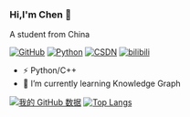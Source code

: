 ### Hi,I'm Chen 👋  
A student from China


[![GitHub](https://img.shields.io/badge/dynamic/json?logo=github&label=GitHub&labelColor=495867&color=495867&query=%24.data.totalSubs&url=https%3A%2F%2Fapi.spencerwoo.com%2Fsubstats%2F%3Fsource%3Dgithub%26queryKey%3Dhayschan&style=flat-square)](https://github.com/chenyu313)
[![Python](https://img.shields.io/static/v1?label=Program&message=Python&color=blue)](https://github.com/chenyu313)
[![CSDN](https://img.shields.io/static/v1?label=Blog&message=CSDN&color=red)](https://blog.csdn.net/qq_45190143)
[![bilibili](https://img.ixintu.com/download/jpg/20201029/7bed199ae27175dcb91d463078688e06_512_512.jpg!ys?label=bilibili&message=bilibili&color=pink)](https://space.bilibili.com/440339527)



- ⚡ Python/C++  
- 🌱 I’m currently learning Knowledge Graph  

[![我的 GitHub 数据](https://github-readme-stats.vercel.app/api?username=chenyu313)]()
[![Top Langs](https://github-readme-stats.vercel.app/api/top-langs/?username=chenyu313&layout=compact)](https://github.com/chenyu313/github-readme-stats)



